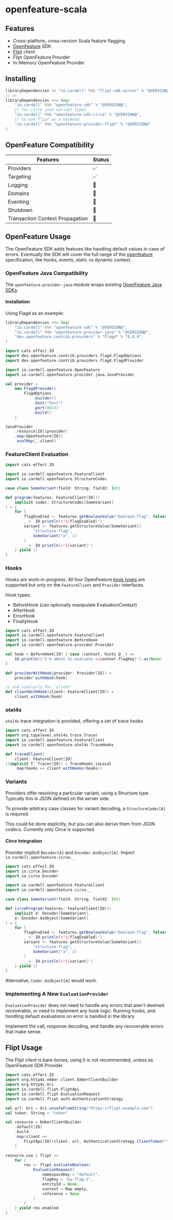 # openfeature-scala

## Features

- Cross-platform, cross-version Scala feature flagging
- [OpenFeature](https://openfeature.dev) SDK
- [Flipt](https://flipt.io) client
- Flipt OpenFeature Provider
- In-Memory OpenFeature Provider

## Installing

```scala
libraryDependencies += "io.cardell" %%% "flipt-sdk-server" % "@VERSION@"
// or
libraryDependencies ++= Seq(
    "io.cardell" %%% "openfeature-sdk" % "@VERSION@",
    // for circe json variant types
    "io.cardell" %%% "openfeature-sdk-circe" % "@VERSION@",
    // to use flipt as a backend
    "io.cardell" %%% "openfeature-provider-flipt" % "@VERSION@"
)
```

## OpenFeature Compatibility

|Features|Status|
|---|---|
|Providers|✅|
|Targeting|✅|
|Logging|🚧|
|Domains|🚧|
|Eventing|🚧|
|Shutdown|🚧|
|Transaction Context Propagation|🚧|

## OpenFeature Usage

The OpenFeature SDK adds features like handling default values in case of errors.
Eventually the SDK will cover the full range of the [openfeature](https://openfeature.dev)
specification, like hooks, events, static vs dynamic context.

### OpenFeature Java Compatibility

The `openfeature-provider-java` module wraps existing 
[OpenFeature Java SDKs](https://github.com/open-feature/java-sdk-contrib).

#### Installation 

Using Flagd as an example:

```scala
libraryDependencies ++= Seq(
    "io.cardell" %%% "openfeature-sdk" % "@VERSION@",
    "io.cardell" %%% "openfeature-provider-java" % "@VERSION@",
    "dev.openfeature.contrib.providers" % "flagd" % "0.8.9",
)
```

```scala mdoc:compile-only
import cats.effect.IO
import dev.openfeature.contrib.providers.flagd.FlagdOptions
import dev.openfeature.contrib.providers.flagd.FlagdProvider

import io.cardell.openfeature.OpenFeature
import io.cardell.openfeature.provider.java.JavaProvider

val provider =
    new FlagdProvider(
        FlagdOptions
            .builder()
            .host("host")
            .port(8013)
            .build()
    )

JavaProvider
    .resource[IO](provider)
    .map(OpenFeature[IO])
    .evalMap(_.client)
```


### FeatureClient Evaluation

```scala mdoc:compile-only
import cats.effect.IO

import io.cardell.openfeature.FeatureClient
import io.cardell.openfeature.StructureCodec

case class SomeVariant(field: String, field2: Int)

def program(features: FeatureClient[IO])(
    implicit codec: StructureCodec[SomeVariant]
) = {
    for {
        flagEnabled <- features.getBooleanValue("boolean-flag", false)
        _ <- IO.println(s"${flagEnabled}")
        variant <- features.getStructureValue[SomeVariant](
            "structure-flag",
            SomeVariant("a", 1)
        )
        _ <- IO.println(s"${variant}")
    } yield ()
}
```

### Hooks

Hooks are work-in-progress. All four OpenFeature [hook types](https://openfeature.dev/specification/sections/hooks)
are supported but only on the `FeatureClient` and `Provider` interfaces.

Hook types:
- BeforeHook (can optionally manipulate EvaluationContext)
- AfterHook
- ErrorHook
- FinallyHook

```scala mdoc
import cats.effect.IO
import io.cardell.openfeature.FeatureClient
import io.cardell.openfeature.BeforeHook
import io.cardell.openfeature.provider.Provider

val hook = BeforeHook[IO] { case (context, hints @ _) => 
    IO.println(s"I'm about to evaluate ${context.flagKey}").as(None)
}

def providerWithHook(provider: Provider[IO]) = 
    provider.withHook(hook)

// and similarly for `client`
def clientWithHook(client: FeatureClient[IO]) = 
    client.withHook(hook)
```

### otel4s

`otel4s` trace integration is provided, offering a set of trace hooks

```scala mdoc
import cats.effect.IO
import org.typelevel.otel4s.trace.Tracer
import io.cardell.openfeature.FeatureClient
import io.cardell.openfeature.otel4s.TraceHooks

def tracedClient(
    client: FeatureClient[IO]
)(implicit T: Tracer[IO]) = TraceHooks.ioLocal
    .map(hooks => client.withHooks(hooks))
```

### Variants

Providers offer resolving a particular variant, using a Structure type. Typically this is JSON defined on the server side. 

To provide arbitrary case classes for variant decoding, a `StructureCodec[A]` is required.

This could be done explicitly, but you can also derive them from JSON codecs. Currently only Circe is supported.

#### Circe Integration

Provider implicit `Decoder[A]` and `Encoder.AsObject[A]`. Import `io.cardell.openfeature.circe._`

```scala mdoc:compile-only
import cats.effect.IO
import io.circe.Decoder
import io.circe.Encoder

import io.cardell.openfeature.FeatureClient
import io.cardell.openfeature.circe._

case class SomeVariant(field: String, field2: Int)

def circeProgram(features: FeatureClient[IO])(
    implicit d: Decoder[SomeVariant],
    e: Encoder.AsObject[SomeVariant]
) = {
    for {
        flagEnabled <- features.getBooleanValue("boolean-flag", false)
        _ <- IO.println(s"${flagEnabled}")
        variant <- features.getStructureValue[SomeVariant](
            "structure-flag",
            SomeVariant("a", 1)
        )
        _ <- IO.println(s"${variant}")
    } yield ()
}
```

Alternative, `Codec.AsObject[A]` would work.

### Implementing A New `EvaluationProvider`

`EvaluationProvider` does not need to handle any errors that aren't deemed recoverable, or need
to implement any hook logic. Running hooks, and handling default evaluations on error is handled 
in the library

Implement the call, response decoding, and handle any recoverable errors that make sense. 

## Flipt Usage

The Flipt client is bare-bones, using it is not recommended, unless as OpenFeature SDK Provider.

```scala mdoc
import cats.effect.IO
import org.http4s.ember.client.EmberClientBuilder
import org.http4s.Uri
import io.cardell.flipt.FliptApi
import io.cardell.flipt.EvaluationRequest
import io.cardell.flipt.auth.AuthenticationStrategy

val url: Uri = Uri.unsafeFromString("https://flipt.example.com")
val token: String = "token"

val resource = EmberClientBuilder
    .default[IO]
    .build
    .map(client =>
        FliptApi[IO](client, url, AuthenticationStrategy.ClientToken("token"))
    )

resource.use { flipt => 
    for {
        res <- flipt.evaluateBoolean(
            EvaluationRequest(
                namespaceKey = "default",
                flagKey = "my-flag-1",
                entityId = None,
                context = Map.empty,
                reference = None
            )
        )
    } yield res.enabled
}
```
